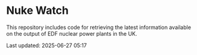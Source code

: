 # Nuke Watch

This repository includes code for retrieving the latest information available on the output of EDF nuclear power plants in the UK.

Last updated: 2025-06-27 05:17